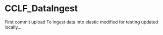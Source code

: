 # CCLF_DataIngest
First commit upload
To ingest data into elastic
modified for testing
updated locally...